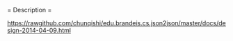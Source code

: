 = Description =

https://rawgithub.com/chunqishi/edu.brandeis.cs.json2json/master/docs/design-2014-04-09.html